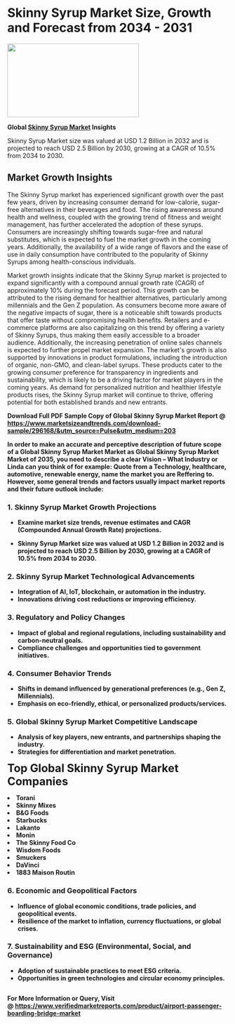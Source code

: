 <H1>Skinny Syrup Market Size, Growth and Forecast from 2034 - 2031</H1><img class="aligncenter size-medium wp-image-584254" src="https://thirdeyenews.in/wp-content/uploads/2034/09/Global-Market-Research-300x168.jpeg" alt="" width="300" height="168" /><p><strong>Global&nbsp;<a href="https://www.marketsizeandtrends.com/download-sample/296168/&amp;utm_source=Pulse&amp;utm_medium=203">Skinny Syrup Market</a> Insights</strong></p><p>Skinny Syrup Market size was valued at USD 1.2 Billion in 2032 and is projected to reach USD 2.5 Billion by 2030, growing at a CAGR of 10.5% from 2034 to 2030.</p><p><h2>Market Growth Insights</h2> <p>The Skinny Syrup market has experienced significant growth over the past few years, driven by increasing consumer demand for low-calorie, sugar-free alternatives in their beverages and food. The rising awareness around health and wellness, coupled with the growing trend of fitness and weight management, has further accelerated the adoption of these syrups. Consumers are increasingly shifting towards sugar-free and natural substitutes, which is expected to fuel the market growth in the coming years. Additionally, the availability of a wide range of flavors and the ease of use in daily consumption have contributed to the popularity of Skinny Syrups among health-conscious individuals.</p> <p><strong></strong></p> <p>Market growth insights indicate that the Skinny Syrup market is projected to expand significantly with a compound annual growth rate (CAGR) of approximately 10% during the forecast period. This growth can be attributed to the rising demand for healthier alternatives, particularly among millennials and the Gen Z population. As consumers become more aware of the negative impacts of sugar, there is a noticeable shift towards products that offer taste without compromising health benefits. Retailers and e-commerce platforms are also capitalizing on this trend by offering a variety of Skinny Syrups, thus making them easily accessible to a broader audience. Additionally, the increasing penetration of online sales channels is expected to further propel market expansion. The market's growth is also supported by innovations in product formulations, including the introduction of organic, non-GMO, and clean-label syrups. These products cater to the growing consumer preference for transparency in ingredients and sustainability, which is likely to be a driving factor for market players in the coming years. As demand for personalized nutrition and healthier lifestyle products rises, the Skinny Syrup market will continue to thrive, offering potential for both established brands and new entrants. <p><strong></p><p><span class=""><strong>Download Full PDF Sample Copy of Global Skinny Syrup Market Report</strong> @ <a href="https://www.marketsizeandtrends.com/download-sample/296168/&amp;utm_source=Pulse&amp;utm_medium=203" target="_blank">https://www.marketsizeandtrends.com/download-sample/296168/&amp;utm_source=Pulse&amp;utm_medium=203</a></span></p><p>In order to make an accurate and perceptive description of future scope of a Global&nbsp;Skinny Syrup Market Market as Global&nbsp;Skinny Syrup Market Market of 2035, you need to describe a clear Vision &ndash; What Industry or Linda can you think of for example: Quote from a Technology, healthcare, automotive, renewable energy, name the market you are Reffering to. However, some general trends and factors usually impact market reports and their future outlook include:</p><h3>1.&nbsp;<strong>Skinny Syrup Market Growth Projections</strong></h3><ul><li>Examine market size trends, revenue estimates and CAGR (Compounded Annual Growth Rate) projections.</li><li><p>Skinny Syrup Market size was valued at USD 1.2 Billion in 2032 and is projected to reach USD 2.5 Billion by 2030, growing at a CAGR of 10.5% from 2034 to 2030.</p></li></ul><h3>2.&nbsp;<strong>Skinny Syrup Market Technological Advancements</strong></h3><ul><li>Integration of AI, IoT, blockchain, or automation in the industry.</li><li>Innovations driving cost reductions or improving efficiency.</li></ul><h3>3.&nbsp;<strong>Regulatory and Policy Changes</strong></h3><ul><li>Impact of global and regional regulations, including sustainability and carbon-neutral goals.</li><li>Compliance challenges and opportunities tied to government initiatives.</li></ul><h3>4.&nbsp;<strong>Consumer Behavior Trends</strong></h3><ul><li>Shifts in demand influenced by generational preferences (e.g., Gen Z, Millennials).</li><li>Emphasis on eco-friendly, ethical, or personalized products/services.</li></ul><h3>5.&nbsp;<strong>Global Skinny Syrup Market Competitive Landscape</strong></h3><ul><li>Analysis of key players, new entrants, and partnerships shaping the industry.</li><li>Strategies for differentiation and market penetration.</li></ul><p data-pm-slice="1 1 []"><span style="color: inherit; font-family: inherit; font-size: 25px;">Top Global Skinny Syrup Market Companies</span></p><div class="" data-test-id=""><p><li>Torani</li><li> Skinny Mixes</li><li> B&G Foods</li><li> Starbucks</li><li> Lakanto</li><li> Monin</li><li> The Skinny Food Co</li><li> Wisdom Foods</li><li> Smuckers</li><li> DaVinci</li><li> 1883 Maison Routin</li></p></div><h3>6.&nbsp;<strong>Economic and Geopolitical Factors</strong></h3><ul><li>Influence of global economic conditions, trade policies, and geopolitical events.</li><li>Resilience of the market to inflation, currency fluctuations, or global crises.</li></ul><h3>7.&nbsp;<strong>Sustainability and ESG (Environmental, Social, and Governance)</strong></h3><ul><li>Adoption of sustainable practices to meet ESG criteria.</li><li>Opportunities in green technologies and circular economy principles.</li></ul><h2><strong style="font-size: 14px;">For More Information or Query, Visit @&nbsp;</strong><a style="background-color: #ffffff; font-size: 14px;" href="https://www.marketsizeandtrends.com/report/skinny-syrup-market/" target="_blank">https://www.verifiedmarketreports.com/product/airport-passenger-boarding-bridge-market</a></h2>
